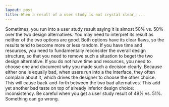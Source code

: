 ```yaml
---
layout: post
title: When a result of a user study is not crystal clear, ...
---
```


Sometimes, you run into a user study result saying it is almost 50% vs. 50% over the two design alternatives. You may need to interpret its result as neither of the two options are good. Both options have its clear flaws, so the results tend to become more or less random. If you have time and resources, you need to fundamentally reconsider the overall design structure, so that you need to remove such a situation to beget the two design alternative. If you do not have time and resources, you need to choose one and document why you made such a decision clearly. Because either one is equally bad, when users run into a the interface, they often complain about it, which drives the designer to choose the other choice. This will cause back-and-forth between the two bad alternatives. This add yet another bad taste on top of already inferior design choice: inconsistency. Be careful when you get a user study result of 49% vs. 51%. Something can go wrong.